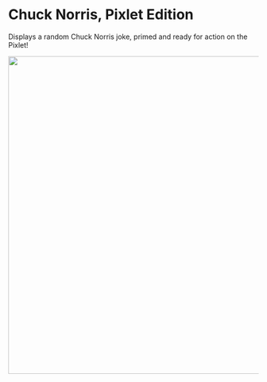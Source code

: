 # Chuck Norris, Pixlet Edition

Displays a random Chuck Norris joke, primed and ready for action on the Pixlet!

<img src="https://github.com/newfurniturey/pixlet-chuck/pixlet_chuck.gif" width="640">
